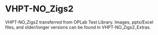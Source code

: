 # VHPT-NO_Zigs2
VHPT-NO_Zigs2 transferred from OPLab Test Library. Images, pptx/Excel files, and older/longer versions can be found in VHPT-NO_Zigs2_Extras.
